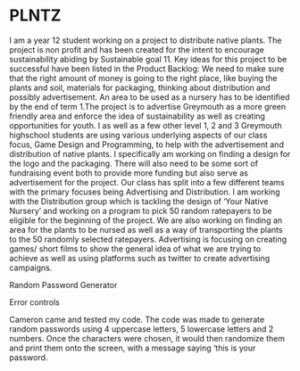 # PLNTZ

I am a year 12 student working on a project to distribute native plants. The project is non profit and has been created for the intent to encourage sustainability abiding by Sustainable goal 11. Key ideas for this project to be successful have been listed in the Product Backlog: We need to make sure that the right amount of money is going to the right place, like buying the plants and soil, materials for packaging, thinking about distribution and possibly advertisement. An area to be used as a nursery has to be identified by the end of term 1.The project is to advertise Greymouth as a more green friendly area and enforce the idea of sustainability as well as creating opportunities for youth. I as well as a few other level 1, 2 and 3 Greymouth highschool students are using various underlying aspects of our class focus, Game Design and Programming, to help with the advertisement and distribution of native plants. I specifically am working on finding a design for the logo and the packaging. There will also need to be some sort of fundraising event both to provide more funding but also serve as advertisement for the project. Our class has split into a few different teams with the primary focuses being Advertising and Distribution. I am working with the Distribution group which is tackling the design of ‘Your Native Nursery’ and working on a program to pick 50 random ratepayers to be eligible for the beginning of the project. We are also working on finding an area for the plants to be nursed as well as a way of transporting the plants to the 50 randomly selected ratepayers. Advertising is focusing on creating games/ short films to show the general idea of what we are trying to achieve as well as using platforms such as twitter to create advertising campaigns.  

Random Password Generator

Error controls

Cameron came and tested my code. The code was made to generate random passwords using 4 uppercase letters, 5 lowercase letters and 2 numbers. Once the characters were chosen, it would then randomize them and print them onto the screen, with a message saying ‘this is your password.

